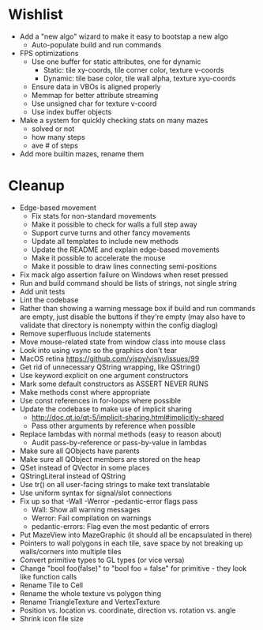 Wishlist
========
- Add a "new algo" wizard to make it easy to bootstap a new algo
    - Auto-populate build and run commands
- FPS optimizations
    - Use one buffer for static attributes, one for dynamic
        - Static: tile xy-coords, tile corner color, texture v-coords
        - Dynamic: tile base color, tile wall alpha, texture xyu-coords
    - Ensure data in VBOs is aligned properly
    - Memmap for better attribute streaming
    - Use unsigned char for texture v-coord
    - Use index buffer objects
- Make a system for quickly checking stats on many mazes
    - solved or not
    - how many steps
    - ave # of steps
- Add more builtin mazes, rename them

Cleanup
=======
- Edge-based movement
    - Fix stats for non-standard movements
    - Make it possible to check for walls a full step away
    - Support curve turns and other fancy movements
    - Update all templates to include new methods
    - Update the README and explain edge-based movements
    - Make it possible to accelerate the mouse
    - Make it possible to draw lines connecting semi-positions
- Fix mack algo assertion failure on Windows when reset pressed
- Run and build command should be lists of strings, not single string
- Add unit tests
- Lint the codebase
- Rather than showing a warning message box if build and run commands are
  empty, just disable the buttons if they're empty (may also have to validate
  that directory is nonempty within the config diaglog)
- Remove superfluous include statements
- Move mouse-related state from window class into mouse class
- Look into using vsync so the graphics don't tear
- MacOS retina https://github.com/vispy/vispy/issues/99
- Get rid of unnecessary QString wrapping, like QString(<SOME-QSTRING>)
- Use keyword explicit on one argument constructors
- Mark some default constructors as ASSERT NEVER RUNS
- Make methods const where appropriate
- Use const references in for-loops where possible
- Update the codebase to make use of implicit sharing
    - http://doc.qt.io/qt-5/implicit-sharing.html#implicitly-shared
    - Pass other arguments by reference when possible
- Replace lambdas with normal methods (easy to reason about)
    - Audit pass-by-reference or pass-by-value in lambdas
- Make sure all QObjects have parents
- Make sure all QObject members are stored on the heap
- QSet instead of QVector in some places
- QStringLiteral instead of QString
- Use tr() on all user-facing strings to make text translatable
- Use uniform syntax for signal/slot connections
- Fix up so that -Wall -Werror -pedantic-error flags pass
    - Wall: Show all warning messages
    - Werror: Fail compilation on warnings
    - pedantic-errors: Flag even the most pedantic of errors
- Put MazeView into MazeGraphic (it should all be encapsulated in there)
- Pointers to wall polygons in each tile, save space by not breaking up walls/corners into multiple tiles
- Convert primitive types to GL types (or vice versa)
- Change "bool foo(false)" to "bool foo = false" for primitive - they look like function calls
- Rename Tile to Cell
- Rename the whole texture vs polygon thing
- Rename TriangleTexture and VertexTexture
- Position vs. location vs. coordinate, direction vs. rotation vs. angle
- Shrink icon file size
